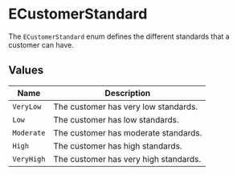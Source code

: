 # ECustomerStandard

The `ECustomerStandard` enum defines the different standards that a customer can have.

## Values

| Name | Description |
| --- | --- |
| `VeryLow` | The customer has very low standards. |
| `Low` | The customer has low standards. |
| `Moderate` | The customer has moderate standards. |
| `High` | The customer has high standards. |
| `VeryHigh` | The customer has very high standards. |
